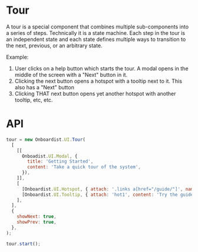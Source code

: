 # Tour

A tour is a special component that combines multiple sub-components into a series of steps. Technically it is a
state machine. Each step in the tour is an independent state and each state defines multiple ways to transition to the
next, previous, or an arbitrary state.

Example:

1. User clicks on a help button which starts the tour. A modal opens in the middle of the screen with a "Next" button in it.
2. Clicking the next button opens a hotspot with a tooltip next to it. This also has a "Next" button
3. Clicking THAT next button opens yet another hotspot with another tooltip, etc, etc.

# API

```js
tour = new Onboardist.UI.Tour(
  [
    [[
      Onboadist.UI.Modal, {
        title: 'Getting Started',
        content: 'Take a quick tour of the system',
      }),
    ]],
    [
      [Onboardist.UI.Hotspot, { attach: '.links a[href="/guide/"]', name: 'hot1' }],
      [Onboardist.UI.Tooltip, { attach: 'hot1', content: 'Try the guide' }],
    ],
  ],
  {
    showNext: true,
    showPrev: true,
  },
);

tour.start();
```

<script>
export default {
  props: ['slot-key'],
  data: () => ({
    destroyables: [],
  }),
  mounted() {
    const tour = new Onboardist.UI.Tour(
      // Scenario list
      [
        // Scenario #1
        [[
          // One element
          Onboardist.UI.Modal, {
            title: 'Getting Started',
            content: 'Take a quick tour of the system',
          },
        ]],
        // Scenario #2
        [
          // Elements
          [Onboardist.UI.Hotspot, { attach: '.links a[href="/guide/"]', name: 'hot1' }],
          [Onboardist.UI.Tooltip, { attach: 'hot1', content: 'Try the guide' }],
        ],
      ],
      {
        showNext: true,
        showPrev: true,
      },
    );

    this.destroyables.push(tour);

    tour.start();
  },
  destroyed() {
    this.destroyables.forEach(x => x.destroy());
    this.tour.clear();
  },
}
</script>